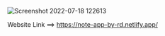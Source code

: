 ![Screenshot 2022-07-18 122613](https://user-images.githubusercontent.com/104131306/179459170-31ad7280-3cc5-4870-b698-0bac0efe22a2.png)

Website Link ==> https://note-app-by-rd.netlify.app/ 
